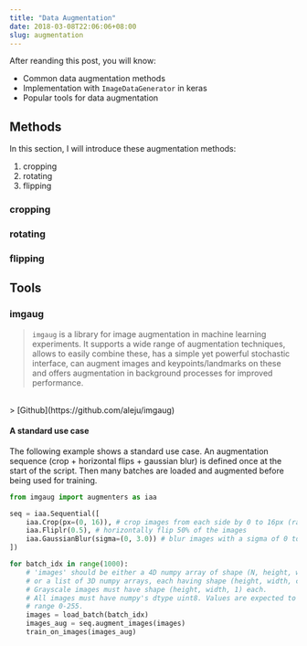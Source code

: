 ```yaml
---
title: "Data Augmentation"
date: 2018-03-08T22:06:06+08:00
slug: augmentation
---
```


After reanding this post, you will know:

- Common data augmentation methods
- Implementation with `ImageDataGenerator` in keras
- Popular tools for data augmentation

## Methods

In this section, I will introduce these augmentation methods:

1. cropping
1. rotating
1. flipping

### cropping

### rotating

### flipping



## Tools

### imgaug

>`imgaug` is a library for image augmentation in machine learning experiments. It supports a wide range of augmentation techniques, allows to easily combine these, has a simple yet powerful stochastic interface, can augment images and keypoints/landmarks on these and offers augmentation in background processes for improved performance.
<br/>
>
[Github](https://github.com/aleju/imgaug)

#### A standard use case

The following example shows a standard use case. An augmentation sequence (crop + horizontal flips + gaussian blur) is defined once at the start of the script. Then many batches are loaded and augmented before being used for training.

``` py
from imgaug import augmenters as iaa

seq = iaa.Sequential([
    iaa.Crop(px=(0, 16)), # crop images from each side by 0 to 16px (randomly chosen)
    iaa.Fliplr(0.5), # horizontally flip 50% of the images
    iaa.GaussianBlur(sigma=(0, 3.0)) # blur images with a sigma of 0 to 3.0
])

for batch_idx in range(1000):
    # 'images' should be either a 4D numpy array of shape (N, height, width, channels)
    # or a list of 3D numpy arrays, each having shape (height, width, channels).
    # Grayscale images must have shape (height, width, 1) each.
    # All images must have numpy's dtype uint8. Values are expected to be in
    # range 0-255.
    images = load_batch(batch_idx)
    images_aug = seq.augment_images(images)
    train_on_images(images_aug)
```

